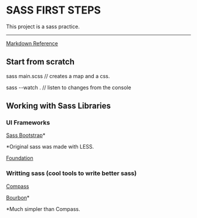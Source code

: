 # SASS FIRST STEPS #

This project is a sass practice.

---

[Markdown Reference](http://daringfireball.net/projects/markdown/syntax)

## Start from scratch ##

sass main.scss // creates a map and a css.

sass --watch . // listen to changes from the console

## Working with Sass Libraries ##

### UI Frameworks ###

[Sass Bootstrap](https://github.com/twbs/bootstrap-sass "Bootstrap made in Sass")*

*Original sass was made with LESS.

[Foundation](http://foundation.zurb.com/ "Foundation")

### Writting sass (cool tools to write better sass) ###

[Compass](http://compass-style.org/ "Compass")

[Bourbon](http://bourbon.io/ "Bourbon")*

*Much simpler than Compass.
